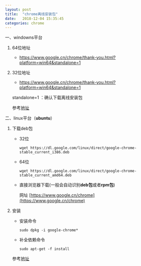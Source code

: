 ```yaml
---
layout: post
title:  "chrome离线安装包"
date:   2018-12-04 15:35:45
categories: chrome
---
```


一、windowns平台

   1. 64位地址

      - https://www.google.cn/chrome/thank-you.html?platform=win64&standalone=1
   
   2. 32位地址

      - https://www.google.cn/chrome/thank-you.html?platform=win64&standalone=1
     
      standalone=1 ：确认下载离线安装包
      
      参考[地址](https://blog.csdn.net/aosica321/article/details/78093597)
   
二、linux平台（**ubuntu**）

   1. 下载deb包
       
      - 32位
      
        ```shell
        wget https://dl.google.com/linux/direct/google-chrome-stable_current_i386.deb
        ```
        
      - 64位
      
        ```shell
        wget https://dl.google.com/linux/direct/google-chrome-stable_current_amd64.deb 
        ```
        
      - 直接浏览器下载(一般会自动识别**deb包**或者**rpm包**)
      
         网址 [https://www.google.cn/chrome](https://www.google.cn/chrome)
      
        
   2. 安装
   
      - 安装命令
      
        ```shell
        sudo dpkg -i google-chrome*
        ```
        
      - 补全依赖命令
      
        ```shell
        sudo apt-get -f install 
        ```
        
      参考[地址](https://blog.csdn.net/cscrazybing/article/details/78640322)



